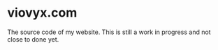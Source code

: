 # viovyx.com
The source code of my website. This is still a work in progress and not close to done yet.
